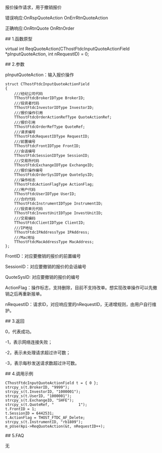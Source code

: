 <p>报价操作请求，用于撤销报价</p>
<p>错误响应:OnRspQuoteAction   OnErrRtnQuoteAction</p>
<p>正确响应:OnRtnQuote  OnRtnOrder</p>
<span class="anchor" id="ed8306cb-0fb2-48c7-a47a-4013d2a241a0"></span>
## 1.函数原型
<p>virtual int ReqQuoteAction(CThostFtdcInputQuoteActionField *pInputQuoteAction, int nRequestID) = 0;</p>
<span class="anchor" id="51675470-2f6b-466f-b561-239562710d14"></span>
## 2.参数
<p>pInputQuoteAction：输入报价操作</p>
<pre><code>struct CThostFtdcInputQuoteActionField
{
    ///经纪公司代码
    TThostFtdcBrokerIDType BrokerID;
    ///投资者代码
    TThostFtdcInvestorIDType InvestorID;
    ///报价操作引用
    TThostFtdcOrderActionRefType QuoteActionRef;
    ///报价引用
    TThostFtdcOrderRefType QuoteRef;
    ///请求编号
    TThostFtdcRequestIDType RequestID;
    ///前置编号
    TThostFtdcFrontIDType FrontID;
    ///会话编号
    TThostFtdcSessionIDType SessionID;
    ///交易所代码
    TThostFtdcExchangeIDType ExchangeID;
    ///报价操作编号
    TThostFtdcOrderSysIDType QuoteSysID;
    ///操作标志
    TThostFtdcActionFlagType ActionFlag;
    ///用户代码
    TThostFtdcUserIDType UserID;
    ///合约代码
    TThostFtdcInstrumentIDType InstrumentID;
    ///投资单元代码
    TThostFtdcInvestUnitIDType InvestUnitID;
    ///交易编码
    TThostFtdcClientIDType ClientID;
    ///IP地址
    TThostFtdcIPAddressType IPAddress;
    ///Mac地址
    TThostFtdcMacAddressType MacAddress;
};
</code></pre>
<p>FrontID：对应要撤销的报价的前置编号</p>
<p>SessionID：对应要撤销的报价的会话编号</p>
<p>QuoteSysID: 对应要撤销的报价的编号</p>
<p>ActionFlag：操作标志，支持删除，目前不支持改单。想实现改单操作可以先撤销之后再重新报单。</p>
<p>nRequestID：请求ID，对应响应里的nRequestID，无递增规则，由用户自行维护。</p>
<span class="anchor" id="0904f8d6-eade-4f40-88d6-4ffdf252e606"></span>
## 3.返回
<p>0，代表成功。</p>
<p>-1，表示网络连接失败；</p>
<p>-2，表示未处理请求超过许可数；</p>
<p>-3，表示每秒发送请求数超过许可数。</p>
<span class="anchor" id="080bf848-388f-4a9d-8c92-e0b25cd3580f"></span>
## 4.调用示例
<pre><code>CThostFtdcInputQuoteActionField t = { 0 };
strcpy_s(t.BrokerID, "9999");
strcpy_s(t.InvestorID, "1000001");
strcpy_s(t.UserID, "1000001");
strcpy_s(t.ExchangeID, "SHFE");
strcpy_s(t.QuoteRef, "           1");
t.FrontID = 1;
t.SessionID = 6442531;
t.ActionFlag = THOST_FTDC_AF_Delete;
strcpy_s(t.InstrumentID, "rb1809");
m_pUserApi-&gt;ReqQuoteAction(&amp;t, nRequestID++);
</code></pre>
<span class="anchor" id="49328d66-6131-4884-8071-e6bfe16cd7db"></span>
## 5.FAQ
<p>无</p>
